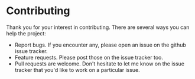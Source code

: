 # Contributing

Thank you for your interest in contributing. There are several ways you can help the project:

* Report bugs. If you encounter any, please open an issue on the github issue tracker.
* Feature requests. Please post those on the issue tracker too.
* Pull requests are welcome. Don't hesitate to let me know on the issue tracker that you'd like to work on a particular
  issue.
